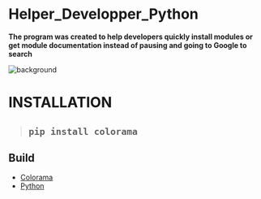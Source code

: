 # Helper_Developper_Python

**The program was created to help developers quickly install modules or get module
documentation instead of pausing and going to Google to search**



![background](https://cdn.discordapp.com/attachments/1026395343333629982/1060193045527670784/image.png)

# __INSTALLATION__
>## ```pip install colorama```



## __Build__
* [Colorama](https://pypi.org/project/pypresence/)
* [Python](https://www.python.org/)
